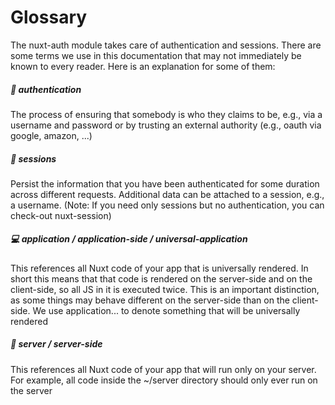 # Glossary

The nuxt-auth module takes care of authentication and sessions.
There are some terms we use in this documentation that may not immediately be known to every reader. Here is an explanation for some of them:

##### 🔑 authentication
The process of ensuring that somebody is who they claims to be, e.g., via a username and password or by trusting an external authority (e.g., oauth via google, amazon, ...)

##### 👤 sessions
Persist the information that you have been authenticated for some duration across different requests. Additional data can be attached to a session, e.g., a username. (Note: If you need only sessions but no authentication, you can check-out nuxt-session)

##### 💻 application / application-side / universal-application
This references all Nuxt code of your app that is universally rendered. In short this means that that code is rendered on the server-side and on the client-side, so all JS in it is executed twice. This is an important distinction, as some things may behave different on the server-side than on the client-side. We use application... to denote something that will be universally rendered

##### 💾 server / server-side
This references all Nuxt code of your app that will run only on your server. For example, all code inside the ~/server directory should only ever run on the server
